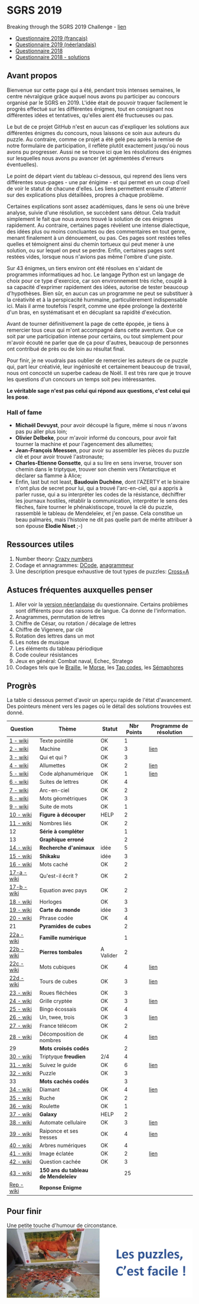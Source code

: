 # SGRS 2019
Breaking through the SGRS 2019 Challenge - [lien](https://www.mil.be/fr/communiques-presse/les-enigmes-du-sgrs-sont-de-retour)

* [Questionnaire 2019 (français)](./doc/SGRS%202019.pdf)
* [Questionnaire 2019 (néerlandais)](./doc/SGRS%202019%20-%20NL.pdf)
* [Questionnaire 2018](./doc/SGRS%202018.pdf)
* [Questionnaire 2018 - solutions](./doc/SGRS%202018%20-%20Soluce.pdf)

## Avant propos

Bienvenue sur cette page qui a été, pendant trois intenses semaines, le centre névralgique grâce auquel nous avons pu participer au concours organisé par le SGRS en 2019. L'idée était de pouvoir traquer facilement le progrès effectué sur les différentes énigmes, tout en consignant nos différentes idées et tentatives, qu'elles aient été fructueuses ou pas.

Le but de ce projet GitHub n'est en aucun cas d'expliquer les solutions aux différentes énigmes du concours, nous laissons ce soin aux auteurs du puzzle. Au contraire, comme ce projet a été gelé peu après la remise de notre formulaire de participation, il reflète plutôt exactement jusqu'où nous avons pu progresser. Aussi ne se trouve ici que les résolutions des énigmes sur lesquelles nous avons pu avancer (et agrémentées d'erreurs éventuelles).

Le point de départ vient du tableau ci-dessous, qui reprend des liens vers différentes sous-pages - une par énigime - et qui permet en un coup d'oeil de voir le statut de chacune d'elles. Les liens permettent ensuite d'atterrir sur des explications plus détaillées, propres à chaque problème.

Certaines explications sont assez académiques, dans le sens où une brève analyse, suivie d'une résolution, se succèdent sans détour. Cela traduit simplement le fait que nous avons trouvé la solution de ces énigmes rapidement. Au contraire, certaines pages révèlent une intense dialectique, des idées plus ou moins concluantes ou des commentaires en tout genre, menant finalement à un dénouement, ou pas. Ces pages sont restées telles quelles et témoignent ainsi du chemin tortueux qui peut mener à une solution, ou sur lequel on peut se perdre. Enfin, certaines pages sont restées vides, lorsque nous n'avions pas même l'ombre d'une piste.

Sur 43 énigmes, un tiers environ ont été résolues en s'aidant de programmes informatiques ad hoc. Le langage Python est un langage de choix pour ce type d'exercice, car son environnement très riche, couplé à sa capacité d'exprimer rapidement des idées, autorise de tester beaucoup d'hypothèses. Bien sûr, en aucun cas un programme ne peut se substituer à la créativité et à la perspicacité hummaine, particulièrement indispensable ici. Mais il arme toutefois l'esprit, comme une épée prolonge la dextérité d'un bras, en systématisant et en décuplant sa rapidité d'exécution.

Avant de tourner définitivement la page de cette épopée, je tiens à remercier tous ceux qui m'ont accompagné dans cette aventure. Que ce soit par une participation intense pour certains, ou tout simplement pour m'avoir écouté ne parler que de ça pour d'autres, beaucoup de personnes ont contribué de près ou de loin au résultat final.

Pour finir, je ne voudrais pas oublier de remercier les auteurs de ce puzzle qui, part leur créativié, leur ingéniosité et certainement beaucoup de travail, nous ont concocté un superbe cadeau de Noël. Il est très rare que je trouve les questions d'un concours un temps soit peu intéressantes.

**Le véritable sage n'est pas celui qui répond aux questions, c'est celui qui les pose**.

### Hall of fame

* **Michaël Devuyst**, pour avoir découpé la figure, même si nous n'avons pas pu aller plus loin;
* **Olivier Delbeke**, pour m'avoir informé du concours, pour avoir fait tourner la machine et pour l'agencement des allumettes;
* **Jean-François Meessen**, pour avoir su assembler les pièces du puzzle clé et pour avoir trouvé l'astronaute;
* **Charles-Etienne Gonsette**, qui a su lire en sens inverse, trouver son chemin dans le triptyque, trouver son chemin vers l'Antarctique et déclarer sa flamme à Alice;
* Enfin, last but not least, **Baudouin Duchêne**, dont l'AZERTY et le binaire n'ont plus de secret pour lui, qui a trouvé l'arc-en-ciel, qui a appris à parler russe, qui a su interpréter les codes de la résistance, déchiffrer les journaux hostiles, rétablir la communication, interpréter le sens des flèches, faire tourner le phénakistiscope, trouvé la clé du puzzle, rassemblé le tableau de Mendeleïev, et j'en passe. Cela constitue un beau palmarès, mais l'histoire ne dit pas quelle part de mérite attribuer à son épouse **Elodie Niset** ;-)  

## Ressources utiles

1. Number theory: [Crazy numbers](https://www.crazy-numbers.com/)
2. Codage et annagrammes: [DCode](https://www.dcode.fr/), [anagrammeur](http://www.anagrammeur.com/anagrammeur.php)
3. Une description presque exhaustive de tout types de puzzles: [Cross+A](http://www.cross-plus-a.com)


## Astuces fréquentes auxquelles penser

1. Aller voir la [version néerlandaise](doc/SGRS%202019%20-%20NL.pdf) du questionnaire. Certains problèmes sont différents pour des raisons de langue. Ca donne de l'information.
2. Anagrammes, permutation de lettres
3. Chiffre de César, ou rotation / décalage de lettres
4. Chiffre de Vigenere, par clé
5. Rotation des lettres dans un mot
6. Les notes de musique
7. Les éléments du tableau périodique
8. Code couleur résistances
9. Jeux en général: Combat naval, Echec, Stratego
10. Codages tels que le [Braille](https://fr.wikipedia.org/wiki/Braille), le [Morse](https://fr.wikipedia.org/wiki/Code_Morse_international), les [Tap codes](https://fr.wikipedia.org/wiki/Tap_code), les [Sémaphores](https://fr.wikipedia.org/wiki/Alphabet_s%C3%A9maphore)


## Progrès
La table ci dessous permet d'avoir un aperçu rapide de l'état d'avancement. Des pointeurs mènent vers les pages où le détail des solutions trouvées est donné.

| Question | Thème | Statut | Nbr Points | Programme de résolution |
|----------|-------|--------|------------| ----------------------- |
| [1 - wiki](wiki/P01.md)  | Texte pointillé                       |  OK  | 1 |                      |
| [2 - wiki](wiki/P02.md)  | Machine                               |  OK  | 3 | [lien](code/P02_eke.py)  |
| [3 - wiki](wiki/P03.md)  | Qui et qui ?                          |  OK  | 3 |                      |
| [4 - wiki](wiki/P04.md)  | Allumettes                            |  OK  | 2 | [lien](code/P04.py)  |
| [5 - wiki](wiki/P05.md)  | Code alphanumérique                   |  OK  | 1 | [lien](code/P05.py)  |
| [6 - wiki](wiki/P06.md)  | Suites de lettres                     |  OK  | 4 |                      |
| [7 - wiki](wiki/P07.md)  | Arc-en-ciel                           |  OK  | 2 |                      |
| [8 - wiki](wiki/P08.md)  | Mots géométriques                     |  OK  | 3 |                      |
| [9 - wiki](wiki/P09.md)  | Suite de mots                         |  OK  | 1 |                      |
| [10 - wiki](wiki/P10.md) | **Figure à découper**                 | HELP | 2 |                      |
|[11 - wiki](wiki/P11.md)  | Nombres liés                          | OK   | 2 |                      |
| 12                       | **Série à compléter**                 |      | 1 |                      |
| 13                       | **Graphique erroné**                  |      | 2 |                      |
|[14 - wiki](wiki/P14.md)  | **Recherche d'animaux**               | idée | 5 |                      |
|[15 - wiki](wiki/P15.md)  | **Shikaku**                           | idée | 3 |                      |
|[16 - wiki](wiki/P16.md)  | Mots caché                            | OK   | 2 |                      |
|[17-a - wiki](wiki/P17.md)| Qu'est-il écrit ?                     | OK   | 2 |                      |
|[17-b - wiki](wiki/P17b.md)| Equation avec pays                   | OK   | 2 |                      |
|[18 - wiki](wiki/P18.md)  | Horloges                              | OK   | 3 |                      |
|[19 - wiki](wiki/P19.md)  | **Carte du monde**                    | idée | 3 |                      |
|[20 - wiki](wiki/P20.md)  | Phrase codée                          | OK   | 4 |                      |
| 21                       | **Pyramides de cubes**                |      | 2 |                      |
|[22a - wiki](wiki/P22A.md)| **Famille numérique**                 |      | 1 |                      |
|[22b - wiki](wiki/P22B.md)| **Pierres tombales**                  |A Valider| 2 |                      |
|[22c - wiki](wiki/P22C.md)| Mots cubiques                         |  OK  | 4 | [lien](code/P22c.py) |
|[22d - wiki](wiki/P22D.md)| Tours de cubes                        |  OK  | 3 | [lien](code/P22d.py) |
|[23 - wiki](wiki/P23.md)  | Roues fléchées                        |  OK  | 3 |                      |
|[24 - wiki](wiki/P24.md)  | Grille cryptée                        |  OK  | 3 |[lien](code/P24-Decode.py)|
|[25 - wiki](wiki/P25.md)  | Bingo écossais                        |  OK  | 4 |                      |
|[26 - wiki](wiki/P26.md)  | Un, twee, trois                       |  OK  | 3 | [lien](code/P26.py)  |
|[27 - wiki](wiki/P27.md)  | France télécom                        |  OK  | 2 |                      |
|[28 - wiki](wiki/P28.md)  | Décomposition de nombres              |  OK  | 4 | [lien](code/P28.py)  |
| 29                       | **Mots croisés codés**                |      | 2 |                      |
|[30 - wiki](wiki/P30.md)  | Triptyque **freudien**                | 2/4  | 4 |                      |
|[31 - wiki](wiki/P31.md)  | Suivez le guide                       |  OK  | 6 |[lien](code/P31.py)   |
|[32 - wiki](wiki/P32.md)  | Puzzle                                |  OK  | 3 |                      |
| 33                       | **Mots cachés codés**                 |      | 3 |                      |
|[34 - wiki](wiki/P34.md)  | Diamant                               |  OK  | 4 | [lien](code/P34.py)  |
|[35 - wiki](wiki/P35.md)  | Ruche                                 |  OK  | 2 |                      |
|[36 - wiki](wiki/P36.md)  | Roulette                              | OK     | 1 |                      |
|[37 - wiki](wiki/P37.md)  | **Galaxy**                            | HELP | 2 |                      |
|[38 - wiki](wiki/P38.md)  | Automate cellulaire                   |  OK  | 3 | [lien](code/P38.py)  |
|[39 - wiki](wiki/P39.md)  | Raiponce et ses tresses               |  OK  | 4 | [lien](code/P39.py)  |
|[40 - wiki](wiki/P40.md)  | Arbres numériques                     |  OK  | 4 |                      |
|[41 - wiki](wiki/P41.md)  | Image éclatée                         |  OK  | 2 | [lien](code/P41.py)  |
|[42 - wiki](wiki/P42.md)  | Question cachée                       |  OK  | 3 |                      |
|[43 - wiki](wiki/P43.md)  | **150 ans du tableau de Mendeleïev**  |      |25 |                      |
|[Rep - wiki](wiki/Reponse.md)| **Reponse Enigme**  |      | |                      |

## Pour finir
Une petite touche d'humour de circonstance.
![Puzzles](Puzzles.jpg)
